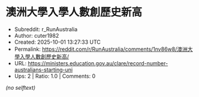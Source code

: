 # 澳洲大學入學人數創歷史新高

- Subreddit: r_RunAustralia
- Author: cuter1982
- Created: 2025-10-01 13:27:33 UTC
- Permalink: https://reddit.com/r/RunAustralia/comments/1nv86w8/澳洲大學入學人數創歷史新高/
- URL: https://ministers.education.gov.au/clare/record-number-australians-starting-uni
- Ups: 2 | Ratio: 1.0 | Comments: 0

_(no selftext)_
